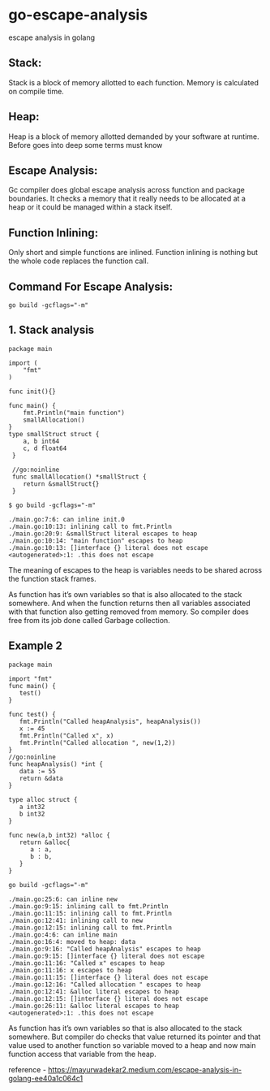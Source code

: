 # go-escape-analysis
escape analysis in golang



## Stack:
Stack is a block of memory allotted to each function. Memory is calculated on compile time.

## Heap:
Heap is a block of memory allotted demanded by your software at runtime.
Before goes into deep some terms must know

## Escape Analysis:

Gc compiler does global escape analysis across function and package boundaries. It checks a memory that it really needs to be allocated at a heap or it could be managed within a stack itself.

## Function Inlining:
Only short and simple functions are inlined. Function inlining is nothing but the whole code replaces the function call.

## Command For Escape Analysis:
```
go build -gcflags="-m"

```


## 1. Stack analysis 

````
package main

import (
	"fmt"
)

func init(){}

func main() {
	fmt.Println("main function")
	smallAllocation()
}
type smallStruct struct {
	a, b int64
	c, d float64
 }
 
 //go:noinline
 func smallAllocation() *smallStruct {
	return &smallStruct{}
 }

````

``
 $ go build -gcflags="-m"
 ``
 ```
 ./main.go:7:6: can inline init.0
./main.go:10:13: inlining call to fmt.Println
./main.go:20:9: &smallStruct literal escapes to heap
./main.go:10:14: "main function" escapes to heap
./main.go:10:13: []interface {} literal does not escape
<autogenerated>:1: .this does not escape
 ```

The meaning of escapes to the heap is variables needs to be shared across the function stack frames.

As function has it’s own variables so that is also allocated to the stack somewhere. And when the function returns then all variables associated with that function also getting removed from memory. So compiler does free from its job done called Garbage collection.

## Example 2 

```
package main

import "fmt"
func main() {
   test()
}

func test() {
   fmt.Println("Called heapAnalysis", heapAnalysis())
   x := 45
   fmt.Println("Called x", x)
   fmt.Println("Called allocation ", new(1,2))
}
//go:noinline
func heapAnalysis() *int {
   data := 55 
   return &data
}

type alloc struct {
   a int32
   b int32
}

func new(a,b int32) *alloc {
   return &alloc{
      a : a,
      b : b,
   }
}

```
``
go build -gcflags="-m"
``
```
./main.go:25:6: can inline new
./main.go:9:15: inlining call to fmt.Println
./main.go:11:15: inlining call to fmt.Println
./main.go:12:41: inlining call to new
./main.go:12:15: inlining call to fmt.Println
./main.go:4:6: can inline main
./main.go:16:4: moved to heap: data
./main.go:9:16: "Called heapAnalysis" escapes to heap
./main.go:9:15: []interface {} literal does not escape
./main.go:11:16: "Called x" escapes to heap
./main.go:11:16: x escapes to heap
./main.go:11:15: []interface {} literal does not escape
./main.go:12:16: "Called allocation " escapes to heap
./main.go:12:41: &alloc literal escapes to heap
./main.go:12:15: []interface {} literal does not escape
./main.go:26:11: &alloc literal escapes to heap
<autogenerated>:1: .this does not escape
```

 As function has it’s own variables so that is also allocated to the stack somewhere. But compiler do checks that value returned its pointer and that value used to another function so variable moved to a heap and now main function access that variable from the heap.


reference - https://mayurwadekar2.medium.com/escape-analysis-in-golang-ee40a1c064c1
